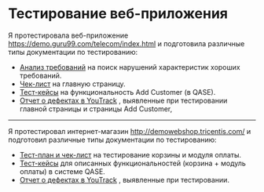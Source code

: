 # Тестирование веб-приложения 

Я протестировала веб-приложение https://demo.guru99.com/telecom/index.html и подготовила различные типы документации по тестированию:

<ul>
  <li>  <a href="https://docs.google.com/spreadsheets/d/1o-laF3DZq6i7y1A-yCzjBAgtUJ7EwFgh8RUM4VHKYAg/edit?usp=sharing">
  Анализ требований</a> на поиск нарушений характеристик хороших требований. </li> 
  <li>  <a href="https://docs.google.com/spreadsheets/d/1OOHk4dqaaz356yeh18xzqljIi0pcEM7qUNwzocmXCwI/edit?usp=sharing">
  Чек-лист</a> на главную страницу. </li>
  <li>  <a href="https://github.com/LenaraKisheva/testingGuru99/blob/main/TestqaseGuru99.pdf">
  Тест-кейсы</a> на функциональность Add Customer (в QASE). </li> 
  <li>  <a href="https://github.com/LenaraKisheva/testingGuru99/tree/main/guru99">
  Отчет о дефектах в YouTrack</a> , выявленные при тестировании главной страницы и страницы Add Customer, </li> 
</ul>

---

Я протестировал интернет-магазин http://demowebshop.tricentis.com/ и подготовил различные типы документации по тестированию:

<ul>
  <li>  <a href="https://docs.google.com/spreadsheets/d/15mLpPugYF6pr-6oDhfUAlgeZ5VyhWLj0x7rUbQXnzfo/edit?usp=sharing">
  Тест-план и чек-лист</a> на тестирование корзины и модуля оплаты. </li> 
  <li>  <a href="https://github.com/LenaraKisheva/testingGuru99/blob/main/demowebshop.pdf">
  Тест-кейсы</a> для описанных функциональностей (корзина + модуль оплаты) в системе QASE. </li> 
  <li>  <a href="https://github.com/LenaraKisheva/testingGuru99/tree/main/demowebshop">
  Отчет о дефектах в YouTrack</a> , выявленные при тестировании. </li> 
</ul>

